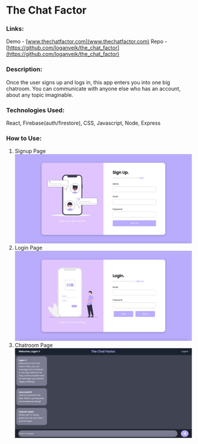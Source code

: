 # The Chat Factor

### Links:
Demo - [www.thechatfactor.com](www.thechatfactor.com)
Repo - [https://github.com/loganveik/the_chat_factor](https://github.com/loganveik/the_chat_factor)

### Description:
Once the user signs up and logs in, this app enters you into one big chatroom. You can communicate with anyone else who has an account, about any topic imaginable.

### Technologies Used:
React, Firebase(auth/firestore), CSS, Javascript, Node, Express

### How to Use:
1) Signup Page
![Signup](src/images/tcf_signup.png)
2) Login Page
![Login](src/images/tcf_login.png)
3) Chatroom Page
![Chatroom](src/images/tcf_chatroom.png)
